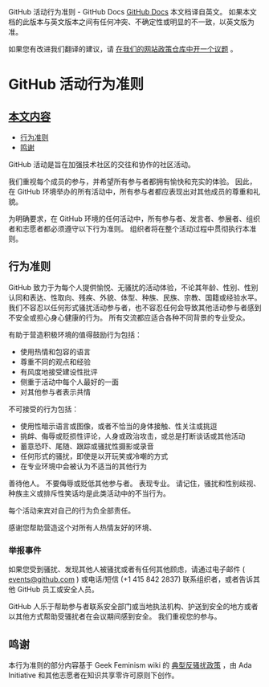 GitHub 活动行为准则 - GitHub Docs
[GitHub Docs](/cn)
本文档译自英文。 如果本文档的此版本与英文版本之间有任何冲突、不确定性或明显的不一致，以英文版为准。

如果您有改进我们翻译的建议，请
[在我们的网站政策仓库中开一个议题](https://github.com/github/site-policy/issues)
。

# GitHub 活动行为准则

## [本文内容](/github/site-policy/github-event-code-of-conduct#in-this-article)
- [行为准则](#code-of-conduct)
- [鸣谢](#credit)

GitHub 活动是旨在加强技术社区的交往和协作的社区活动。

我们重视每个成员的参与，并希望所有参与者都拥有愉快和充实的体验。 因此，在 GitHub 环境举办的所有活动中，所有参与者都应表现出对其他成员的尊重和礼貌。

为明确要求，在 GitHub 环境的任何活动中，所有参与者、发言者、参展者、组织者和志愿者都必须遵守以下行为准则。 组织者将在整个活动过程中贯彻执行本准则。

## 行为准则

GitHub 致力于为每个人提供愉悦、无骚扰的活动体验，不论其年龄、性别、性别认同和表达、性取向、残疾、外貌、体型、种族、民族、宗教、国籍或经验水平。 我们不容忍以任何形式骚扰活动参与者，也不容忍任何会导致其他活动参与者感到不安全或担心身心健康的行为。 所有交流都应适合各种不同背景的专业受众。

有助于营造积极环境的值得鼓励行为包括：

- 使用热情和包容的语言
- 尊重不同的观点和经验
- 有风度地接受建设性批评
- 侧重于活动中每个人最好的一面
- 对其他参与者表示共情

不可接受的行为包括：

- 使用性暗示语言或图像，或者不恰当的身体接触、性关注或挑逗
- 挑衅、侮辱或贬损性评论，人身或政治攻击，或总是打断谈话或其他活动
- 蓄意恐吓、尾随、跟踪或骚扰性摄影或录音
- 任何形式的骚扰，即使是以开玩笑或冷嘲的方式
- 在专业环境中会被认为不适当的其他行为

善待他人。 不要侮辱或贬低其他参与者。 表现专业。 请记住，骚扰和性别歧视、种族主义或排斥性笑话均是此类活动中的不当行为。

每个活动来宾对自己的行为负全部责任。

感谢您帮助营造这个对所有人热情友好的环境、

### 举报事件

如果您受到骚扰、发现其他人被骚扰或者有任何其他顾虑，请通过电子邮件 (
[events@github.com](mailto:events@github.com)
) 或电话/短信 (+1 415 842 2837) 联系组织者，或者告诉其他 GitHub 员工或安全人员。

GitHub 人乐于帮助参与者联系安全部门或当地执法机构、护送到安全的地方或者以其他方式帮助受骚扰者在会议期间感到安全。 我们重视您的参与。

## 鸣谢

本行为准则的部分内容基于 Geek Feminism wiki 的
[典型反骚扰政策](https://geekfeminism.wikia.org/wiki/Conference_anti-harassment/Policy)
，由 Ada Initiative 和其他志愿者在知识共享零许可原则下创作。
